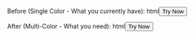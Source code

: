 Before (Single Color - What you currently have):
html<button class="vto-try-now-btn"
        data-category="lipstick"
        data-color="#dc2626" 
        data-color-name="Ruby Red"
        data-product-name="Ultra Matte Lipstick"
        data-api-key="your_api_key">
    Try Now
</button>

After (Multi-Color - What you need):
html<button class="vto-try-now-btn"
        data-category="lipstick"
        data-color="#dc2626" 
        data-color-name="Ruby Red"
        data-product-name="Ultra Matte Lipstick"
        data-api-key="your_api_key"
        data-colors="#dc2626,#ff6b9d,#8b4513,#7f1d1d"
        data-color-names="Ruby Red,Rose Pink,Chocolate,Deep Red">
    Try Now
</button>